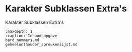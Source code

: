 # Karakter Subklassen Extra's

Karakter Subklassen Extra's

```{toctree}
:maxdepth: 1
:caption: Inhoudsopgave
bard_nummers.md
geheelonthouder_spreukenlijst.md
```
